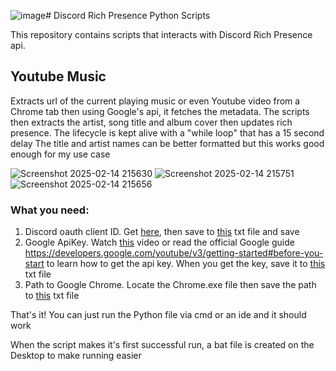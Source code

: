 ![image](https://github.com/user-attachments/assets/1426a7cb-e912-42de-b2fa-aac5fb2d5648)# Discord Rich Presence Python Scripts

This repository contains scripts that interacts with Discord Rich Presence api.

## Youtube Music
Extracts url of the current playing music or even Youtube video from a Chrome tab then using Google's api, it fetches the metadata. The scripts then extracts the artist, song title and album cover then updates rich presence. The lifecycle is kept alive with a "while loop" that has a 15 second delay
The title and artist names can be better formatted but this works good enough for my use case

![Screenshot 2025-02-14 215630](https://github.com/user-attachments/assets/ccd0b955-9a8d-4e78-ada9-d71d227de4a1)
![Screenshot 2025-02-14 215751](https://github.com/user-attachments/assets/1279f4d1-876f-4d07-bbde-4e17099e0d93)
![Screenshot 2025-02-14 215656](https://github.com/user-attachments/assets/e5e57d88-88d8-4957-abcf-f1ca95f56177)

### What you need:
1. Discord oauth client ID. Get [here](https://discord.com/developers/applications), then save to [this](https://github.com/PhoenixJatrix/Discord-Rich-Presence-Python-Scripts/blob/main/Youtube%20Music/oauth.txt) txt file and save
2. Google ApiKey. Watch [this](https://youtu.be/TE66McLMMEw) video or read the official Google guide https://developers.google.com/youtube/v3/getting-started#before-you-start to learn how to get the api key. When you get the key, save it to [this](https://github.com/PhoenixJatrix/Discord-Rich-Presence-Python-Scripts/blob/main/Youtube%20Music/google_apikey) txt file
3. Path to Google Chrome. Locate the Chrome.exe file then save the path to [this](https://github.com/PhoenixJatrix/Discord-Rich-Presence-Python-Scripts/blob/main/Youtube%20Music/chromepath.txt) txt file

That's it! You can just run the Python file via cmd or an ide and it should work

When the script makes it's first successful run, a bat file is created on the Desktop to make running easier
